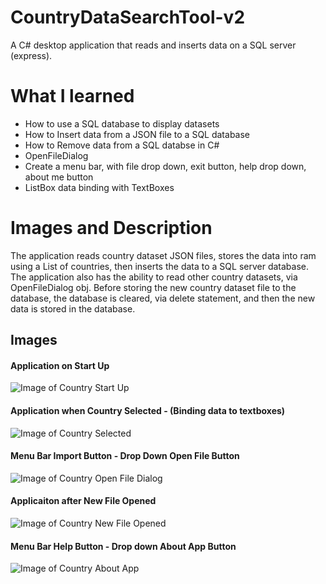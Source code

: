 # CountryDataSearchTool-v2
A C# desktop application that reads and inserts data on a SQL server (express).

# What I learned
* How to use a SQL database to display datasets
* How to Insert data from a JSON file to a SQL database
* How to Remove data from a SQL databse in C#
* OpenFileDialog
* Create a menu bar, with file drop down, exit button, help drop down, about me button
* ListBox data binding with TextBoxes

# Images and Description
The application reads country dataset JSON files, stores the data into ram using a List of countries, then inserts the data to a SQL server database. The application also has the ability to read other country datasets, via OpenFileDialog obj. Before storing the new country dataset file to the database, the database is cleared, via delete statement, and then the new data is stored in the database.

## Images
#### Application on Start Up
![Image of Country Start Up](https://github.com/negrt/cv/blob/master/images/CountryStartUp.PNG?raw=true)

#### Application when Country Selected - (Binding data to textboxes)
![Image of Country Selected](https://github.com/negrt/cv/blob/master/images/CountrySelected.PNG?raw=true)

#### Menu Bar Import Button - Drop Down Open File Button
![Image of Country Open File Dialog](https://github.com/negrt/cv/blob/master/images/CountryOpenFileDialog.PNG?raw=true)

#### Applicaiton after New File Opened
![Image of Country New File Opened](https://github.com/negrt/cv/blob/master/images/CountryNewFileOpened.PNG?raw=true)

#### Menu Bar Help Button - Drop down About App Button
![Image of Country About App](https://github.com/negrt/cv/blob/master/images/CountryAboutApp.PNG?raw=true)
